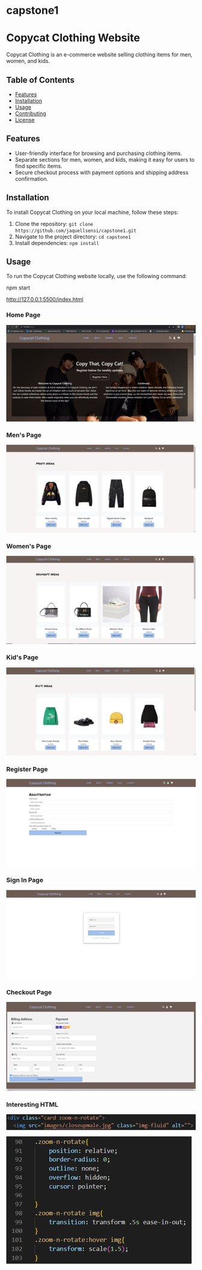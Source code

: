 # capstone1




# Copycat Clothing Website

Copycat Clothing is an e-commerce website selling clothing items for men, women, and kids.

## Table of Contents

- [Features](#features)
- [Installation](#installation)
- [Usage](#usage)
- [Contributing](#contributing)
- [License](#license)

## Features

- User-friendly interface for browsing and purchasing clothing items.
- Separate sections for men, women, and kids, making it easy for users to find specific items.
- Secure checkout process with payment options and shipping address confirmation.

## Installation

To install Copycat Clothing on your local machine, follow these steps:

1. Clone the repository: `git clone https://github.com/jaquellsensi/capstone1.git`
2. Navigate to the project directory: `cd capstone1`
3. Install dependencies: `npm install`

## Usage

To run the Copycat Clothing website locally, use the following command:

npm start

http://127.0.0.1:5500/index.html

### Home Page
![Home Page](images/home.JPG)

### Men's Page
![Men's Page](images/men.JPG)

### Women's Page
![Women Page](images/women.JPG)

### Kid's Page
![Kid's Page](images/kid.JPG)

### Register Page
![Register Page](images/register.JPG)

### Sign In Page
![Sign In Page](images/signin.JPG)

### Checkout Page
![Checkout Page](images/checkout.JPG)

### Interesting HTML 
![HTML Code](images/codehtml.JPG)

![CSS Code](images/codecss.JPG)